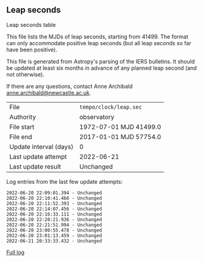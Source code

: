 
## Leap seconds

Leap seconds table

This file lists the MJDs of leap seconds, starting from 41499.
The format can only accommodate positive leap seconds (but all
leap seconds so far have been positive).

This file is generated from Astropy's parsing of the IERS
bulletins. It should be updated at least six months in advance
of any planned leap second (and not otherwise).

If there are any questions, contact Anne Archibald
<anne.archibald@newcastle.ac.uk>.

|     |     |
|:--- |:--- |
| File | `tempo/clock/leap.sec` |
| Authority | observatory |
| File start | 1972-07-01 MJD 41499.0 |
| File end | 2017-01-01 MJD 57754.0 |
| Update interval (days) | 0 |
| Last update attempt | 2022-06-21 |
| Last update result | Unchanged |

Log entries from the last few update attempts:
```
2022-06-20 22:09:01.394 - Unchanged
2022-06-20 22:10:41.466 - Unchanged
2022-06-20 22:11:52.393 - Unchanged
2022-06-20 22:14:07.456 - Unchanged
2022-06-20 22:16:33.111 - Unchanged
2022-06-20 22:20:21.936 - Unchanged
2022-06-20 22:21:51.994 - Unchanged
2022-06-20 23:00:55.478 - Unchanged
2022-06-20 23:01:13.459 - Unchanged
2022-06-21 20:33:33.432 - Unchanged
```
[Full log](https://raw.githubusercontent.com/ipta/pulsar-clock-corrections/main/log/tempo/clock/leap.sec.log)

